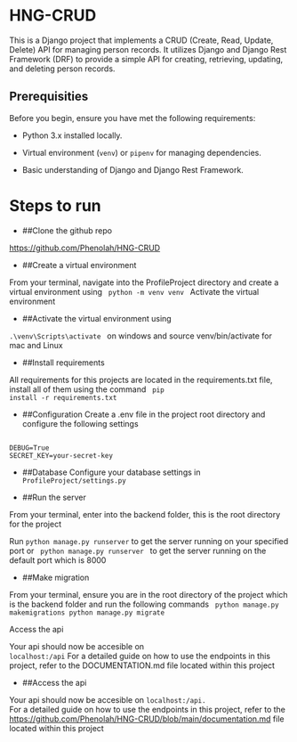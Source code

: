 # HNG-CRUD
This is a Django project that implements a CRUD (Create, Read, Update, Delete) API for managing person records. It utilizes Django and Django Rest Framework (DRF) to provide a simple API for creating, retrieving, updating, and deleting person records.

## Prerequisities
Before you begin, ensure you have met the following requirements:

- Python 3.x installed locally.


- Virtual environment (`venv`) or `pipenv` for managing dependencies.


- Basic understanding of Django and Django Rest Framework.

# Steps to run
- ##Clone the github repo

https://github.com/Phenolah/HNG-CRUD

- ##Create a virtual environment

From your terminal, navigate into the ProfileProject directory and create a virtual environment using 
<code> python -m venv venv </code>
Activate the virtual environment


- ##Activate the virtual environment using 


<code>.\venv\Scripts\activate </code> on windows and source venv/bin/activate  for mac and Linux


- ##Install requirements

All requirements for this projects are located in the requirements.txt file, install all of them using the command <code> pip install -r requirements.txt</code>


- ##Configuration
Create a .env file in the project root directory and configure the following settings
<code>
DEBUG=True
SECRET_KEY=your-secret-key
</code>


- ##Database 
 Configure your database settings in <code>ProfileProject/settings.py</code>


- ##Run the server

From your terminal, enter into the backend folder, this is the root directory for the project

Run <code>python manage.py runserver</code> to get the server running on your specified port or 
<code> python manage.py runserver </code> to get the server running on the default port which is 8000


- ##Make migration

From your terminal, ensure you are in the root directory of the project which is the backend folder and run the following commands
<code> python manage.py makemigrations
python manage.py migrate </code>

Access the api

Your api should now be accesible on <code> localhost:<port>/api</code> For a detailed guide on how to use the endpoints in this project, refer to the DOCUMENTATION.md file located within this project


- ##Access the api

Your api should now be accesible on <code>localhost:<port>/api. </code> For a detailed guide on how to use the endpoints in this project, refer to the https://github.com/Phenolah/HNG-CRUD/blob/main/documentation.md file located within this project